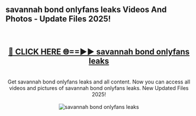 <h2>savannah bond onlyfans leaks Videos And Photos - Update Files 2025!</h2>
<br>
<div align="center">
<h2><a href="https://top-ai-tools.click/QrbHav" rel="nofollow">🔴 CLICK HERE 🌐==►► savannah bond onlyfans leaks</a></h2>
<br>
Get savannah bond onlyfans leaks and all content. Now you can access all videos and pictures of savannah bond onlyfans leaks. New Updated Files 2025!
<br>
<br>
<a href="https://top-ai-tools.click/QrbHav" rel="nofollow" data-target="animated-image.originalLink"><img src="https://i.ibb.co.com/WyWwxjT/player-gif2.gif" alt="savannah bond onlyfans leaks" style="max-width: 100%; display: inline-block;" data-target="animated-image.originalImage"></a>
</div>
<br>